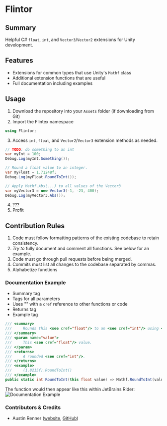 # Flintor
## Summary
Helpful C# `float`, `int`, and `Vector3`/`Vector2` extensions for Unity development.

## Features
* Extensions for common types that use Unity's `Mathf` class
* Additional extension functions that are useful
* Full documentation including examples

## Usage
1. Download the repository into your `Assets` folder (if downloading from Git)
2. Import the Flintex namespace

```c#
using Flintor;
```

3. Access `int`, `float`, and `Vector2`/`Vector3` extension methods as needed.

```c#
// TODO: do something to an int
var myInt = 100;
Debug.Log(myInt.Something());

// Round a float value to an integer.
var myFloat = 1.71248f;
Debug.Log(myFloat.RoundToInt());

// Apply Mathf.Abs(...) to all values of the Vector3
var myVector3 = new Vector3(-1, -23, 400);
Debug.Log(myVector3.Abs());
```

4. ???
5. Profit

## Contribution Rules
1. Code must follow formatting patterns of the existing codebase to retain consistency.
2. <i>Try to</i> fully document and comment all functions. See below for an example.
3. Code must go through pull requests before being merged. 
4. Commits must list all changes to the codebase separated by commas.
5. Alphabetize functions

### Documentation Example
* Summary tag
* Tags for all parameters
* Uses "<see>" with a `cref` reference to other functions or code
* Returns tag
* Example tag
```c#
/// <summary>
///     Rounds this <see cref="float"/> to an <see cref="int"/> using <see cref="Mathf.RoundToInt"/>.
/// </summary>
/// <param name="value">
///     This <see cref="float"/> value.
/// </param>
/// <returns>
///     A rounded <see cref="int"/>.
/// </returns>
/// <example>
///     (1.8215f).RoundToInt()
/// </example>
public static int RoundToInt(this float value) => Mathf.RoundToInt(value);
```

The function would then appear like this within JetBrains Rider: <br>
![Documentation Example](https://i.imgur.com/4aeRhiw.png)

### Contributors & Credits
* Austin Renner ([website](https://www.austephner.com/), [GitHub](https://github.com/austephner))
